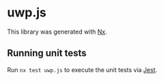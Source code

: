 # uwp.js

This library was generated with [Nx](https://nx.dev).

## Running unit tests

Run `nx test uwp.js` to execute the unit tests via [Jest](https://jestjs.io).
